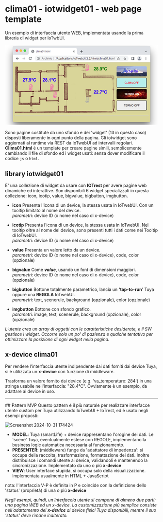 # clima01 - iotwidget01 - web page template
Un esempio di interfaccia utente WEB, implementata usando la prima libreria di widget per IoTwbUI.

![](https://github.com/msillano/IoTwebUI/blob/main/pics/clima01.png?raw=true)

Sono pagine costitute da uno sfondo e dei 'widget' (13 in questo caso) disposti liberamente in ogni punto della pagina.
Gli iotwidget sono aggiornati al runtime via REST da IoTwebUI ad intervalli regolari.<br>
**Clima01.html** è un template per creare pagine simili, semplicemente cambiando il file di sfondo ed i widget usati: senza dover modificare il codice `js` o `html`. 

## library iotwidget01
E' una collezione di widget da usare con **IOTrest** per avere pagine web dinamiche ed interattive.
Son disponibili 6 widget specializzati in questa collezione: icon, icotip,  value, bigvalue, bigbutton, imgbutton.

* **icon** Presenta l'icona di un device, la stessa usata in IoTwebUI. Con un tooltip limitato al nome del device. <br>
_parametri_: device ID (o nome nel caso di x-device)

* **icotip** Presenta l'icona di un device, la stessa usata in IoTwebUI. Nel tooltip oltre al nome del device, sono presenti tutti i dati come nei Tooltip di IoTwebUI. <br>
_parametri_: device ID (o nome nel caso di x-device)

* **value** Presenta un valore letto da un device. <br>
_parametri_: device ID (o nome nel caso di x-device), code, color (opzionale)

* **bigvalue** Come _**value**_, usando un font di dimensioni maggiori. <br>
_parametri_: device ID (o nome nel caso di x-device), code, color (opzionale)

* **bigbutton** Bottone totalmente parametrico, lancia un **'tap-to-run**' Tuya oppure una **REGOLA** IoTwebUI. <br>
_parametri_: text, scenerule, background (opzionale), color (opzionale)

* **imgbutton** Bottone con sfondo grafico. <br>
_parametri_: image, text, scenerule, background (opzionale), color (opzionale)

_L'utente crea un array di oggetti con le caratteristiche desiderate, e il SW gestisce i widget._ 
_Occorre solo un po' di pazienza e qualche tentativo per ottimizzare la posizione di ogni widget nella pagina._

## x-device clima01
Per rendere l'interfaccia utente indipendente dai dati forniti dai device Tuya, si è utilizzata un **x-device**
con funzione di middleware.

Trasforma un valore fornito dai device (e.g. 'va_temperature: 284') in una stringa usabile nell'interfaccia: "28,4°C".
Ovviamente è un esempio, da adattare ai device in uso.

<hr>
## Pattern MVP
Questo pattern è il più naturale per realizzare interfacce utente custom per Tuya utilizzando IoTwebUI + IoTrest, ed è usato negli esempi proposti:

![Screenshot 2024-10-31 174424](https://github.com/user-attachments/assets/d302ea3d-598f-4790-9457-cdd9485aa31d)

* **MODEL**: Tuya (smartLife) + device rappresentano l'orogine dei dati. Le 'scene' Tuya, eventualmente estese con REGOLE, implementano la business logic automatica necessaria al funzionamento.
* **PRESENTER**: (middleware) funge da 'adattatore di impedenza': si occupa della raccolta, trasformazione, formattazione dei dati. Inoltre distribuisce i comandi utente ai device, validandoli e mantenendo la sincronizzazione. Implementato da uno o più **x-device**
* **VIEW**: User interface stupida, si occupa solo della visualizzazione. Implementata usualmente in HTML + JavaScript

nota: l'interfaccia V-P è definita in P e coincide con la definizione dello 'status' (proprietà) di una o più **x-device**

_Negli esempi, quindi, un'interfaccia utente si compone di almeno due parti: una pagina WEB ed un x-device. La customizzazione più semplice consiste nell'adattamento del **x-device** ai device fisici Tuya disponibili, mentre il suo 'status' deve rimane inalterato._

